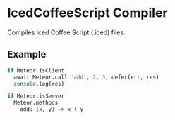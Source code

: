 IcedCoffeeScript Compiler
=========================

Compiles Iced Coffee Script (.iced) files.

Example
-------

~~~coffee
if Meteor.isClient
  await Meteor.call 'add', 2, 3, defer(err, res)
  console.log(res)

if Meteor.isServer
  Meteor.methods
    add: (x, y) -> x + y
~~~
